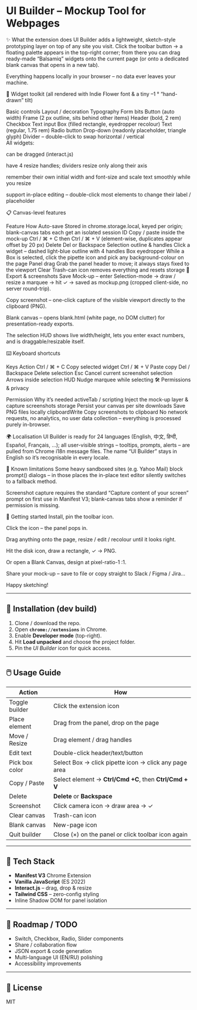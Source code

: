 # UI Builder – Mockup Tool for Webpages

✨ What the extension does
UI Builder adds a lightweight, sketch-style prototyping layer on top of any site you visit.
Click the toolbar button → a floating palette appears in the top-right corner; from there you can drag ready-made “Balsamiq” widgets onto the current page (or onto a dedicated blank canvas that opens in a new tab).

Everything happens locally in your browser – no data ever leaves your machine.

🧰 Widget toolkit
(all rendered with Indie Flower font & a tiny –1 ° “hand-drawn” tilt)


Basic controls	Layout / decoration	Typography	Form bits
Button (auto width)	Frame (2 px outline, sits behind other items)	Header (bold, 2 rem)	Checkbox
Text input	Box (filled rectangle, eyedropper recolour)	Text (regular, 1.75 rem)	Radio button
Drop-down (readonly placeholder, triangle glyph)	Divider – double-click to swap horizontal / vertical		
All widgets:

can be dragged (interact.js)

have 4 resize handles; dividers resize only along their axis

remember their own initial width and font-size and scale text smoothly while you resize

support in-place editing – double-click most elements to change their label / placeholder

📋 Canvas-level features

Feature	How
Auto-save	Stored in chrome.storage.local, keyed per origin; blank-canvas tabs each get an isolated session ID
Copy / paste inside the mock-up	Ctrl / ⌘ + C then Ctrl / ⌘ + V (element-wise, duplicates appear offset by 20 px)
Delete	Del or Backspace
Selection outline & handles	Click a widget – dashed light-blue outline with 4 handles
Box eyedropper	While a Box is selected, click the pipette icon and pick any background-colour on the page
Panel drag	Grab the panel header to move; it always stays fixed to the viewport
Clear	Trash-can icon removes everything and resets storage
📸 Export & screenshots
Save Mock-up – enter Selection-mode → draw / resize a marquee → hit ✓ → saved as mockup.png (cropped client-side, no server round-trip).

Copy screenshot – one-click capture of the visible viewport directly to the clipboard (PNG).

Blank canvas – opens blank.html (white page, no DOM clutter) for presentation-ready exports.

The selection HUD shows live width/height, lets you enter exact numbers, and is draggable/resizable itself.

⌨️ Keyboard shortcuts

Keys	Action
Ctrl / ⌘ + C	Copy selected widget
Ctrl / ⌘ + V	Paste copy
Del / Backspace	Delete selection
Esc	Cancel current screenshot selection
Arrows inside selection HUD	Nudge marquee while selecting
🛠️ Permissions & privacy

Permission	Why it’s needed
activeTab / scripting	Inject the mock-up layer & capture screenshots
storage	Persist your canvas per site
downloads	Save PNG files locally
clipboardWrite	Copy screenshots to clipboard
No network requests, no analytics, no user data collection – everything is processed purely in-browser.

🌍 Localisation
UI Builder is ready for 24 languages (English, 中文, हिन्दी, Español, Français, …); all user-visible strings – tooltips, prompts, alerts – are pulled from Chrome i18n message files. The name “UI Builder” stays in English so it’s recognisable in every locale.

🚧 Known limitations
Some heavy sandboxed sites (e.g. Yahoo Mail) block prompt() dialogs – in those places the in-place text editor silently switches to a fallback method.

Screenshot capture requires the standard “Capture content of your screen” prompt on first use in Manifest V3; blank-canvas tabs show a reminder if permission is missing.

🏁 Getting started
Install, pin the toolbar icon.

Click the icon – the panel pops in.

Drag anything onto the page, resize / edit / recolour until it looks right.

Hit the disk icon, draw a rectangle, ✓ → PNG.

Or open a Blank Canvas, design at pixel-ratio-1 :1.

Share your mock-up – save to file or copy straight to Slack / Figma / Jira…

Happy sketching!

---

## 🚀 Installation (dev build)

1. Clone / download the repo.  
2. Open **`chrome://extensions`** in Chrome.  
3. Enable **Developer mode** (top-right).  
4. Hit **Load unpacked** and choose the project folder.  
5. Pin the *UI Builder* icon for quick access.

---

## 🖱️ Usage Guide

| Action | How |
|--------|-----|
| Toggle builder | Click the extension icon |
| Place element  | Drag from the panel, drop on the page |
| Move / Resize  | Drag element / drag handles |
| Edit text      | Double-click header/text/button |
| Pick box color | Select Box → click pipette icon → click any page area |
| Copy / Paste   | Select element → **Ctrl/Cmd +C**, then **Ctrl/Cmd + V** |
| Delete         | **Delete** or **Backspace** |
| Screenshot     | Click camera icon → draw area → ✓ |
| Clear canvas   | Trash-can icon |
| Blank canvas   | New-page icon |
| Quit builder   | Close (×) on the panel or click toolbar icon again |

---

## 🧩 Tech Stack

- **Manifest V3** Chrome Extension  
- **Vanilla JavaScript** (ES 2022)  
- **Interact.js** – drag, drop & resize  
- **Tailwind CSS** – zero-config styling  
- Inline Shadow DOM for panel isolation

---

## 🚧 Roadmap / TODO

- Switch, Checkbox, Radio, Slider components  
- Share / collaboration flow  
- JSON export & code generation  
- Multi-language UI (EN/RU) polishing  
- Accessibility improvements

---

## 📄 License

MIT
